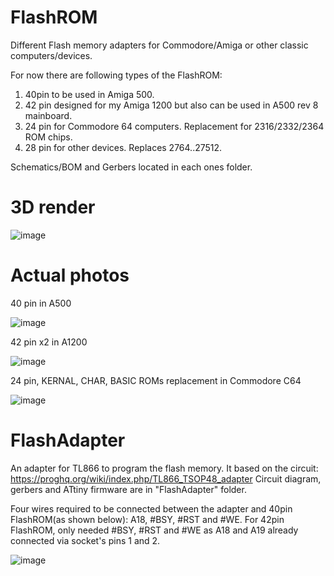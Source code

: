 # FlashROM
Different Flash memory adapters for Commodore/Amiga or other classic computers/devices.

For now there are following types of the FlashROM: 
1. 40pin to be used in Amiga 500.
2. 42 pin designed for my Amiga 1200 but also can be used in A500 rev 8 mainboard.
3. 24 pin for Commodore 64 computers. Replacement for 2316/2332/2364 ROM chips.
4. 28 pin for other devices. Replaces 2764..27512.

Schematics/BOM and Gerbers located in each ones folder.

# 3D render

![image](https://user-images.githubusercontent.com/81614352/164697567-8bb8a18c-abe1-49d6-b01f-3e5f90ce9067.png)

# Actual photos

40 pin in A500

![image](https://user-images.githubusercontent.com/81614352/164701710-d0ddf5fc-10ba-4de5-815e-14ce9a62f760.png)

42 pin x2 in A1200

![image](https://user-images.githubusercontent.com/81614352/164702038-e1004d7c-96cb-4587-a1e6-9f371c470d13.png)

24 pin, KERNAL, CHAR, BASIC ROMs replacement in Commodore C64

![image](https://user-images.githubusercontent.com/81614352/170873651-b827d464-fac2-4697-8e85-1b298f188321.png)


# FlashAdapter
An adapter for TL866 to program the flash memory. It based on the circuit:
https://proghq.org/wiki/index.php/TL866_TSOP48_adapter
Circuit diagram, gerbers and ATtiny firmware are in "FlashAdapter" folder.

Four wires required to be connected between the adapter and 40pin FlashROM(as shown below):
A18, #BSY, #RST and #WE. 
For 42pin FlashROM, only needed #BSY, #RST and #WE as A18 and A19 already connected via socket's pins 1 and 2.

![image](https://user-images.githubusercontent.com/81614352/170577765-ba97ef12-a939-4824-9e7f-c49a6ee713c4.png)
